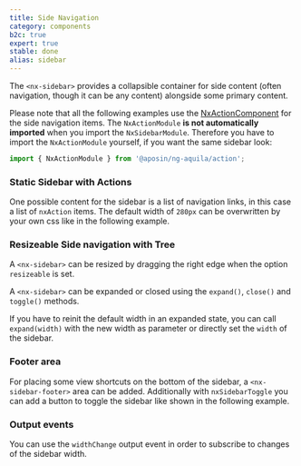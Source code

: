 ```yaml
---
title: Side Navigation
category: components
b2c: true
expert: true
stable: done
alias: sidebar
---
```


The `<nx-sidebar>` provides a collapsible container for side content (often navigation, though it can be any content) alongside some primary content.

Please note that all the following examples use the [NxActionComponent](./documentation/action) for the side navigation items. The `NxActionModule` **is not automatically imported** when you import the `NxSidebarModule`. Therefore you have to import the `NxActionModule` yourself, if you want the same sidebar look:

```ts
import { NxActionModule } from '@aposin/ng-aquila/action';
```

### Static Sidebar with Actions

One possible content for the sidebar is a list of navigation links, in this case a list of `nxAction` items. The default width of `280px` can be overwritten by your own css like in the following example.

<!-- example(sidebar) -->

### Resizeable Side navigation with Tree

A `<nx-sidebar>` can be resized by dragging the right edge when the option `resizeable` is set.

<!-- example(sidebar-resizeable) -->

A `<nx-sidebar>` can be expanded or closed using the `expand()`, `close()` and `toggle()` methods.

If you have to reinit the default width in an expanded state, you can call `expand(width)` with the new width as parameter or directly set the `width` of the sidebar.

<!-- example(sidebar-methods) -->

### Footer area

For placing some view shortcuts on the bottom of the sidebar, a `<nx-sidebar-footer>` area can be added. Additionally with `nxSidebarToggle` you can add a button to toggle the sidebar like shown in the following example.

<!-- example(sidebar-footer) -->

### Output events

You can use the `widthChange` output event in order to subscribe to changes of the sidebar width.

<!-- example(sidebar-outputs) -->
